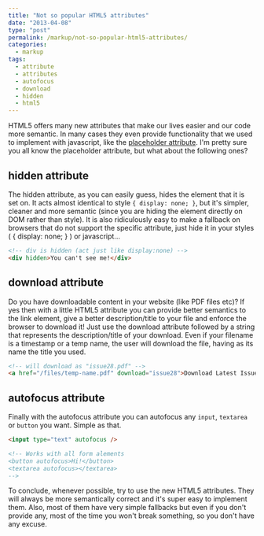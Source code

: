 ```yaml
---
title: "Not so popular HTML5 attributes"
date: "2013-04-08"
type: "post"
permalink: /markup/not-so-popular-html5-attributes/
categories:
  - markup
tags:
  - attribute
  - attributes
  - autofocus
  - download
  - hidden
  - html5
---
```


HTML5 offers many new attributes that make our lives easier and our code more semantic. In many cases they even provide functionality that we used to implement with javascript, like the [placeholder attribute](http://www.whatwg.org/specs/web-apps/current-work/multipage/common-input-element-attributes.html#the-placeholder-attribute "The placeholder attribute"). I'm pretty sure you all know the placeholder attribute, but what about the following ones?

## hidden attribute

The hidden attribute, as you can easily guess, hides the element that it is set on. It acts almost identical to style `{ display: none; }`, but it's simpler, cleaner and more semantic (since you are hiding the element directly on DOM rather than style). It is also ridiculously easy to make a fallback on browsers that do not support the specific attribute, just hide it in your styles ( { display: none; } ) or javascript...

```html
<!-- div is hidden (act just like display:none) -->
<div hidden>You can't see me!</div>
```

## download attribute

Do you have downloadable content in your website (like PDF files etc)? If yes then with a little HTML5 attribute you can provide better semantics to the link element, give a better description/title to your file and enforce the browser to download it! Just use the download attribute followed by a string that represents the description/title of your download. Even if your filename is a timestamp or a temp name, the user will download the file, having as its name the title you used.

```html
<!-- will download as "issue28.pdf" -->
<a href="/files/temp-name.pdf" download="issue28">Download Latest Issue</a>
```

## autofocus attribute

Finally with the autofocus attribute you can autofocus any `input`, `textarea` or `button` you want. Simple as that.

```html
<input type="text" autofocus />

<!-- Works with all form alements 
<button autofocus>Hi!</button>
<textarea autofocus></textarea>
-->
```

To conclude, whenever possible, try to use the new HTML5 attributes. They will always be more semantically correct and it's super easy to implement them. Also, most of them have very simple fallbacks but even if you don't provide any, most of the time you won't break something, so you don't have any excuse.
